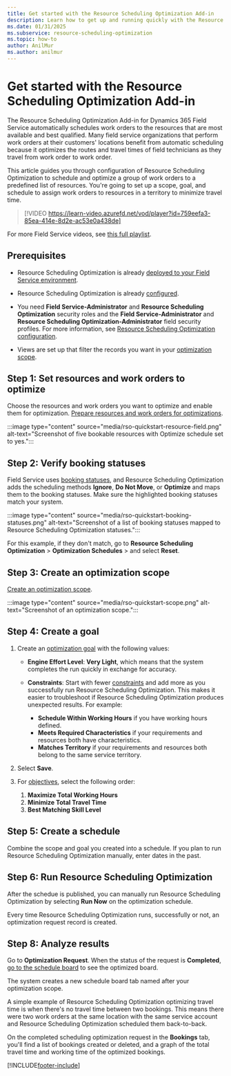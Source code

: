 ```yaml
---
title: Get started with the Resource Scheduling Optimization Add-in
description: Learn how to get up and running quickly with the Resource Scheduling Optimization Add-in for Field Service.
ms.date: 01/31/2025
ms.subservice: resource-scheduling-optimization
ms.topic: how-to
author: AnilMur
ms.author: anilmur
---
```


# Get started with the Resource Scheduling Optimization Add-in

The Resource Scheduling Optimization Add-in for Dynamics 365 Field Service automatically schedules work orders to the resources that are most available and best qualified. Many field service organizations that perform work orders at their customers' locations benefit from automatic scheduling because it optimizes the routes and travel times of field technicians as they travel from work order to work order.

This article guides you through configuration of Resource Scheduling Optimization to schedule and optimize a group of work orders to a predefined list of resources. You're going to set up a scope, goal, and schedule to assign work orders to resources in a territory to minimize travel time.

> [!VIDEO https://learn-video.azurefd.net/vod/player?id=759eefa3-85ea-414e-8d2e-ac53e0a438de]

For more Field Service videos, see [this full playlist](https://aka.ms/fs-videos).

## Prerequisites

- Resource Scheduling Optimization is already [deployed to your Field Service environment](rso-deployment.md).

- Resource Scheduling Optimization is already [configured](rso-configuration.md).

- You need **Field Service-Administrator** and **Resource Scheduling Optimization** security roles and the **Field Service-Administrator** and **Resource Scheduling Optimization-Administrator** field security profiles. For more information, see [Resource Scheduling Optimization configuration](./rso-configuration.md#add-required-security-roles-to-users-who-configure-and-run-resource-scheduling-optimization).

- Views are set up that filter the records you want in your [optimization scope](rso-optimization-scope.md).

## Step 1: Set resources and work orders to optimize

Choose the resources and work orders you want to optimize and enable them for optimization. [Prepare resources and work orders for optimizations](rso-configuration.md).  

:::image type="content" source="media/rso-quickstart-resource-field.png" alt-text="Screenshot of five bookable resources with Optimize schedule set to yes.":::

## Step 2: Verify booking statuses

Field Service uses [booking statuses](set-up-booking-statuses.md), and Resource Scheduling Optimization adds the scheduling methods **Ignore**, **Do Not Move**, or **Optimize** and maps them to the booking statuses. Make sure the highlighted booking statuses match your system.  

:::image type="content" source="media/rso-quickstart-booking-statuses.png" alt-text="Screenshot of a list of booking statuses mapped to Resource Scheduling Optimization statuses.":::

For this example, if they don't match, go to **Resource Scheduling Optimization** > **Optimization Schedules** > and select **Reset**.

## Step 3: Create an optimization scope

[Create an optimization scope](rso-optimization-scope.md).

:::image type="content" source="media/rso-quickstart-scope.png" alt-text="Screenshot of an optimization scope.":::

## Step 4: Create a goal

1. Create an [optimization goal](rso-optimization-goal.md) with the following values:

   - **Engine Effort Level**: **Very Light**, which means that the system completes the run quickly in exchange for accuracy.

   - **Constraints**: Start with fewer [constraints](rso-optimization-goal.md#understand-constraints) and add more as you successfully run Resource Scheduling Optimization. This makes it easier to troubleshoot if Resource Scheduling Optimization produces unexpected results. For example:

     - **Schedule Within Working Hours** if you have working hours defined.
     - **Meets Required Characteristics** if your requirements and resources both have characteristics.
     - **Matches Territory** if your requirements and resources both belong to the same service territory.

1. Select **Save**.

1. For [objectives](rso-optimization-goal.md#understand-objectives), select the following order:

    1. **Maximize Total Working Hours**
    1. **Minimize Total Travel Time**
    1. **Best Matching Skill Level**

## Step 5: Create a schedule

Combine the scope and goal you created into a schedule. If you plan to run Resource Scheduling Optimization manually, enter dates in the past.

## Step 6: Run Resource Scheduling Optimization

After the schedue is published, you can manually run Resource Scheduling Optimization by selecting **Run Now** on the optimization schedule.

Every time Resource Scheduling Optimization runs, successfully or not, an optimization request record is created.

## Step 8: Analyze results

Go to **Optimization Request**. When the status of the request is **Completed**, [go to the schedule board](work-with-schedule-board.md) to see the optimized board.

The system creates a new schedule board tab named after your optimization scope.

A simple example of Resource Scheduling Optimization optimizing travel time is when there's no travel time between two bookings. This means there were two work orders at the same location with the same service account and Resource Scheduling Optimization scheduled them back-to-back.

On the completed scheduling optimization request in the **Bookings** tab, you'll find a list of bookings created or deleted, and a graph of the total travel time and working time of the optimized bookings.

[!INCLUDE[footer-include](../includes/footer-banner.md)]
